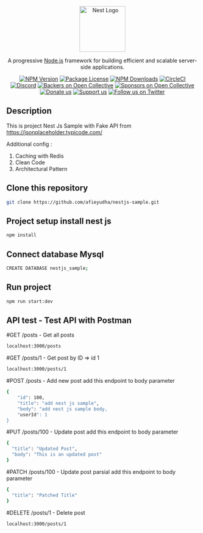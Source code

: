 <p align="center">
  <a href="http://nestjs.com/" target="blank"><img src="https://nestjs.com/img/logo-small.svg" width="120" alt="Nest Logo" /></a>
</p>

[circleci-image]: https://img.shields.io/circleci/build/github/nestjs/nest/master?token=abc123def456
[circleci-url]: https://circleci.com/gh/nestjs/nest

  <p align="center">A progressive <a href="http://nodejs.org" target="_blank">Node.js</a> framework for building efficient and scalable server-side applications.</p>
    <p align="center">
<a href="https://www.npmjs.com/~nestjscore" target="_blank"><img src="https://img.shields.io/npm/v/@nestjs/core.svg" alt="NPM Version" /></a>
<a href="https://www.npmjs.com/~nestjscore" target="_blank"><img src="https://img.shields.io/npm/l/@nestjs/core.svg" alt="Package License" /></a>
<a href="https://www.npmjs.com/~nestjscore" target="_blank"><img src="https://img.shields.io/npm/dm/@nestjs/common.svg" alt="NPM Downloads" /></a>
<a href="https://circleci.com/gh/nestjs/nest" target="_blank"><img src="https://img.shields.io/circleci/build/github/nestjs/nest/master" alt="CircleCI" /></a>
<a href="https://discord.gg/G7Qnnhy" target="_blank"><img src="https://img.shields.io/badge/discord-online-brightgreen.svg" alt="Discord"/></a>
<a href="https://opencollective.com/nest#backer" target="_blank"><img src="https://opencollective.com/nest/backers/badge.svg" alt="Backers on Open Collective" /></a>
<a href="https://opencollective.com/nest#sponsor" target="_blank"><img src="https://opencollective.com/nest/sponsors/badge.svg" alt="Sponsors on Open Collective" /></a>
  <a href="https://paypal.me/kamilmysliwiec" target="_blank"><img src="https://img.shields.io/badge/Donate-PayPal-ff3f59.svg" alt="Donate us"/></a>
    <a href="https://opencollective.com/nest#sponsor"  target="_blank"><img src="https://img.shields.io/badge/Support%20us-Open%20Collective-41B883.svg" alt="Support us"></a>
  <a href="https://twitter.com/nestframework" target="_blank"><img src="https://img.shields.io/twitter/follow/nestframework.svg?style=social&label=Follow" alt="Follow us on Twitter"></a>
</p>
  <!--[![Backers on Open Collective](https://opencollective.com/nest/backers/badge.svg)](https://opencollective.com/nest#backer)
  [![Sponsors on Open Collective](https://opencollective.com/nest/sponsors/badge.svg)](https://opencollective.com/nest#sponsor)-->

## Description

This is project Nest Js Sample with Fake API from https://jsonplaceholder.typicode.com/

Additional config :
1. Caching with Redis
2. Clean Code
3. Architectural Pattern

## Clone this repository
```bash
git clone https://github.com/afieyudha/nestjs-sample.git
```

## Project setup install nest js

```bash
npm install
```

## Connect database Mysql
```bash
CREATE DATABASE nestjs_sample;
```

## Run project

```bash
npm run start:dev
```

## API test - Test API with Postman

#GET /posts - Get all posts
```bash
localhost:3000/posts
```

#GET /posts/1 - Get post by ID => id 1
```bash
localhost:3000/posts/1
```

#POST /posts - Add new post
add this endpoint to body parameter
```bash
{
    "id": 100,
    "title": "add nest js sample",
    "body": "add nest js sample body,
    "userId": 1
}
```
#PUT /posts/100 - Update post 
add this endpoint to body parameter
```bash
{
  "title": "Updated Post",
  "body": "This is an updated post"
}
```
#PATCH /posts/100 - Update post parsial
add this endpoint to body parameter
```bash
{
  "title": "Patched Title"
}
```
#DELETE /posts/1 - Delete post 
```bash
localhost:3000/posts/1
```


